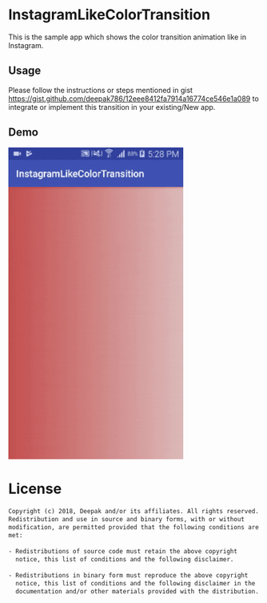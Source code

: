 # InstagramLikeColorTransition

This is the sample app which shows the color transition animation like in Instagram.

## Usage
Please follow the instructions or steps mentioned in gist https://gist.github.com/deepak786/12eee8412fa7914a16774ce546e1a089 to integrate or implement this transition in your existing/New app.

## Demo
<img src="video/recorded.gif" alt="Screenshot" width="350" />

# License

    Copyright (c) 2018, Deepak and/or its affiliates. All rights reserved.
    Redistribution and use in source and binary forms, with or without
    modification, are permitted provided that the following conditions are met:
    
    - Redistributions of source code must retain the above copyright
      notice, this list of conditions and the following disclaimer.
    
    - Redistributions in binary form must reproduce the above copyright
      notice, this list of conditions and the following disclaimer in the
      documentation and/or other materials provided with the distribution.
